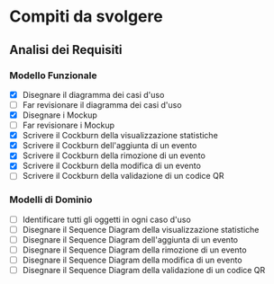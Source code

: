 # Compiti da svolgere

## Analisi dei Requisiti

### Modello Funzionale
- [x] Disegnare il diagramma dei casi d'uso
- [ ] Far revisionare il diagramma dei casi d'uso
- [x] Disegnare i Mockup
- [ ] Far revisionare i Mockup
- [x] Scrivere il Cockburn della visualizzazione statistiche
- [x] Scrivere il Cockburn dell'aggiunta di un evento
- [x] Scrivere il Cockburn della rimozione di un evento
- [x] Scrivere il Cockburn della modifica di un evento
- [ ] Scrivere il Cockburn della validazione di un codice QR
### Modelli di Dominio
- [ ] Identificare tutti gli oggetti in ogni caso d'uso
- [ ] Disegnare il Sequence Diagram della visualizzazione statistiche
- [ ] Disegnare il Sequence Diagram dell'aggiunta di un evento
- [ ] Disegnare il Sequence Diagram della rimozione di un evento
- [ ] Disegnare il Sequence Diagram della modifica di un evento
- [ ] Disegnare il Sequence Diagram della validazione di un codice QR
